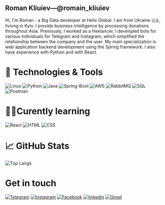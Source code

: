 ## Roman Kliuiev—@romain_kliuiev

Hi, I'm Roman - a Big Data developer at Helix Global. I am from Ukraine 🇺🇦, livivng in Kyiv. I provide business intelligence by processing donations throughout Asia.  Previously, I worked as a freelancer, I developed bots for various individuals for Telegram and Instagram, which simplified the relationship between the company and the user. My main specialization is web application backend development using the Spring framework. I also have experience with Python and with React.

# 🔧 Technologies & Tools
![Linux](https://img.shields.io/badge/-Linux-090909?style=for-the-badge&logo=linux)
![Python](https://img.shields.io/badge/-python-090909?style=for-the-badge&logo=Python)
![Java](https://img.shields.io/badge/-Java-090909?style=for-the-badge&logo=java )
![Spring-Boot](https://img.shields.io/badge/-Spring%20Boot-090909?style=for-the-badge&logo=Spring-Boot)
![AWS](https://img.shields.io/badge/-AWS-090909?style=for-the-badge&logo=amazon)
![RabbitMQ](https://img.shields.io/badge/-RabbitMQ-090909?style=for-the-badge&logo=RabbitMQ)
![SQL](https://img.shields.io/badge/-SQL-090909?style=for-the-badge&logo=Postgresql)
![Postman](https://img.shields.io/badge/-Postman-090909?style=for-the-badge&logo=Postman)


# 👨‍🎓Curently learning 
![React](https://img.shields.io/badge/-React%20JS-090909?style=for-the-badge&logo=React)
![HTML](https://img.shields.io/badge/-HTML5-090909?style=for-the-badge&logo=html5)
![CSS](https://img.shields.io/badge/-CSS-090909?style=for-the-badge&logo=CSS3&logoColor=blue)
# 📈 GitHub Stats
![Top Langs](https://github-readme-stats.vercel.app/api/top-langs/?username=romakl&layout=compact&theme=github_dark&hide_title=true)
# Get in touch
[![Telegram](https://img.shields.io/badge/-Telegram-090909?style=for-the-badge&logo=telegram)](https://t.me/romainkl)
[![Instagram](https://img.shields.io/badge/-Instagram-090909?style=for-the-badge&logo=instagram)](https://www.instagram.com/romain_kliuiev/)
[![Facebook](https://img.shields.io/badge/-Facebook-090909?style=for-the-badge&logo=facebook)](https://www.facebook.com/Romainkliuiev/)
[![linkedin](https://img.shields.io/badge/-linkedin-090909?style=for-the-badge&logo=linkedin&logoColor=blue)](https://www.linkedin.com/in/roman-kliuiev-605a0114b)
[![Gmail](https://img.shields.io/badge/-Gmail-090909?style=for-the-badge&logo=gmail)](https://mailhide.io/e/t0ToVKfS)
